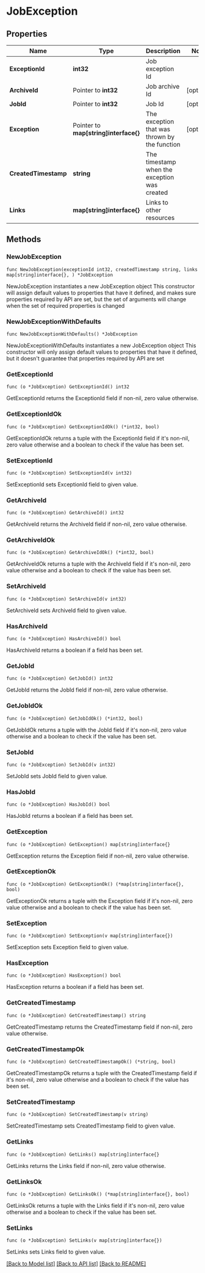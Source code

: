 # JobException

## Properties

Name | Type | Description | Notes
------------ | ------------- | ------------- | -------------
**ExceptionId** | **int32** | Job exception Id | 
**ArchiveId** | Pointer to **int32** | Job archive Id | [optional] 
**JobId** | Pointer to **int32** | Job Id | [optional] 
**Exception** | Pointer to **map[string]interface{}** | The exception that was thrown by the function | [optional] 
**CreatedTimestamp** | **string** | The timestamp when the exception was created | 
**Links** | **map[string]interface{}** | Links to other resources | 

## Methods

### NewJobException

`func NewJobException(exceptionId int32, createdTimestamp string, links map[string]interface{}, ) *JobException`

NewJobException instantiates a new JobException object
This constructor will assign default values to properties that have it defined,
and makes sure properties required by API are set, but the set of arguments
will change when the set of required properties is changed

### NewJobExceptionWithDefaults

`func NewJobExceptionWithDefaults() *JobException`

NewJobExceptionWithDefaults instantiates a new JobException object
This constructor will only assign default values to properties that have it defined,
but it doesn't guarantee that properties required by API are set

### GetExceptionId

`func (o *JobException) GetExceptionId() int32`

GetExceptionId returns the ExceptionId field if non-nil, zero value otherwise.

### GetExceptionIdOk

`func (o *JobException) GetExceptionIdOk() (*int32, bool)`

GetExceptionIdOk returns a tuple with the ExceptionId field if it's non-nil, zero value otherwise
and a boolean to check if the value has been set.

### SetExceptionId

`func (o *JobException) SetExceptionId(v int32)`

SetExceptionId sets ExceptionId field to given value.


### GetArchiveId

`func (o *JobException) GetArchiveId() int32`

GetArchiveId returns the ArchiveId field if non-nil, zero value otherwise.

### GetArchiveIdOk

`func (o *JobException) GetArchiveIdOk() (*int32, bool)`

GetArchiveIdOk returns a tuple with the ArchiveId field if it's non-nil, zero value otherwise
and a boolean to check if the value has been set.

### SetArchiveId

`func (o *JobException) SetArchiveId(v int32)`

SetArchiveId sets ArchiveId field to given value.

### HasArchiveId

`func (o *JobException) HasArchiveId() bool`

HasArchiveId returns a boolean if a field has been set.

### GetJobId

`func (o *JobException) GetJobId() int32`

GetJobId returns the JobId field if non-nil, zero value otherwise.

### GetJobIdOk

`func (o *JobException) GetJobIdOk() (*int32, bool)`

GetJobIdOk returns a tuple with the JobId field if it's non-nil, zero value otherwise
and a boolean to check if the value has been set.

### SetJobId

`func (o *JobException) SetJobId(v int32)`

SetJobId sets JobId field to given value.

### HasJobId

`func (o *JobException) HasJobId() bool`

HasJobId returns a boolean if a field has been set.

### GetException

`func (o *JobException) GetException() map[string]interface{}`

GetException returns the Exception field if non-nil, zero value otherwise.

### GetExceptionOk

`func (o *JobException) GetExceptionOk() (*map[string]interface{}, bool)`

GetExceptionOk returns a tuple with the Exception field if it's non-nil, zero value otherwise
and a boolean to check if the value has been set.

### SetException

`func (o *JobException) SetException(v map[string]interface{})`

SetException sets Exception field to given value.

### HasException

`func (o *JobException) HasException() bool`

HasException returns a boolean if a field has been set.

### GetCreatedTimestamp

`func (o *JobException) GetCreatedTimestamp() string`

GetCreatedTimestamp returns the CreatedTimestamp field if non-nil, zero value otherwise.

### GetCreatedTimestampOk

`func (o *JobException) GetCreatedTimestampOk() (*string, bool)`

GetCreatedTimestampOk returns a tuple with the CreatedTimestamp field if it's non-nil, zero value otherwise
and a boolean to check if the value has been set.

### SetCreatedTimestamp

`func (o *JobException) SetCreatedTimestamp(v string)`

SetCreatedTimestamp sets CreatedTimestamp field to given value.


### GetLinks

`func (o *JobException) GetLinks() map[string]interface{}`

GetLinks returns the Links field if non-nil, zero value otherwise.

### GetLinksOk

`func (o *JobException) GetLinksOk() (*map[string]interface{}, bool)`

GetLinksOk returns a tuple with the Links field if it's non-nil, zero value otherwise
and a boolean to check if the value has been set.

### SetLinks

`func (o *JobException) SetLinks(v map[string]interface{})`

SetLinks sets Links field to given value.



[[Back to Model list]](../README.md#documentation-for-models) [[Back to API list]](../README.md#documentation-for-api-endpoints) [[Back to README]](../README.md)


